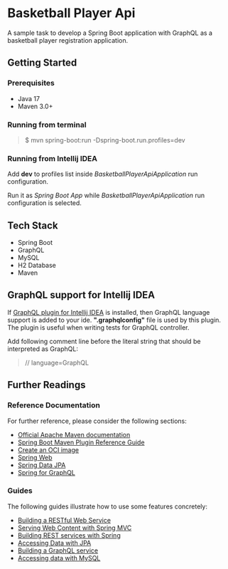 # Basketball Player Api

A sample task to develop a Spring Boot application with GraphQL as a basketball player registration application.


## Getting Started

### Prerequisites

- Java 17
- Maven 3.0+

### Running from terminal

> $ mvn spring-boot:run -Dspring-boot.run.profiles=dev

### Running from Intellij IDEA

Add **dev** to profiles list inside *BasketballPlayerApiApplication* run configuration.

Run it as *Spring Boot App* while *BasketballPlayerApiApplication* run configuration is selected.


## Tech Stack

- Spring Boot
- GraphQL
- MySQL
- H2 Database
- Maven


## GraphQL support for Intellij IDEA

If [GraphQL plugin for Intellij IDEA](https://plugins.jetbrains.com/plugin/8097-graphql) is installed, then GraphQL language support is added to your ide. **".graphqlconfig"** file is used by this plugin. The plugin is useful when writing tests for GraphQL controller.

Add following comment line before the literal string that should be interpreted as GraphQL:
> // language=GraphQL



## Further Readings

### Reference Documentation
For further reference, please consider the following sections:

* [Official Apache Maven documentation](https://maven.apache.org/guides/index.html)
* [Spring Boot Maven Plugin Reference Guide](https://docs.spring.io/spring-boot/docs/3.0.4/maven-plugin/reference/html/)
* [Create an OCI image](https://docs.spring.io/spring-boot/docs/3.0.4/maven-plugin/reference/html/#build-image)
* [Spring Web](https://docs.spring.io/spring-boot/docs/3.0.4/reference/htmlsingle/#web)
* [Spring Data JPA](https://docs.spring.io/spring-boot/docs/3.0.4/reference/htmlsingle/#data.sql.jpa-and-spring-data)
* [Spring for GraphQL](https://docs.spring.io/spring-boot/docs/3.0.4/reference/html/web.html#web.graphql)

### Guides
The following guides illustrate how to use some features concretely:

* [Building a RESTful Web Service](https://spring.io/guides/gs/rest-service/)
* [Serving Web Content with Spring MVC](https://spring.io/guides/gs/serving-web-content/)
* [Building REST services with Spring](https://spring.io/guides/tutorials/rest/)
* [Accessing Data with JPA](https://spring.io/guides/gs/accessing-data-jpa/)
* [Building a GraphQL service](https://spring.io/guides/gs/graphql-server/)
* [Accessing data with MySQL](https://spring.io/guides/gs/accessing-data-mysql/)

